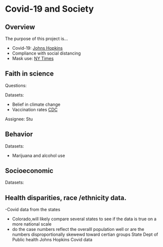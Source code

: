 # Covid-19 and Society

## Overview

The purpose of this project is...

- Covid-19: [Johns Hopkins](https://data.world/liz-friedman/covid-tracking-project-data)
- Compliance with social distancing
- Mask use: [NY Times](https://github.com/nytimes/covid-19-data/tree/master/mask-use)

## Faith in science

Questions:

Datasets:

- Belief in climate change
- Vaccination rates [CDC](https://www.cdc.gov/nchs/nis/data_files.htm)

Assignee: Stu

## Behavior

Datasets:

- Marijuana and alcohol use

## Socioeconomic

Datasets:


## Health disparities, race /ethnicity data. 

-Covid data from the states
  - Colorado,will likely compare several states to see if the data is true on a more national scale
  - do the case numbers reflect the overalll population well or are the numbers disproportionally skewewd toward certian groups
  State Dept of Public health
  Johns Hopkins Covid data 
